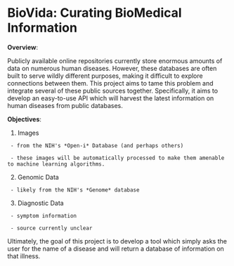 BioVida: Curating BioMedical Information
===


**Overview**:

Publicly available online repositories currently store enormous amounts of data on numerous human diseases. However, 
these databases are often built to serve wildly different purposes, making it difficult to explore connections between 
them. This project aims to tame this problem and integrate several of these public sources together.
Specifically, it aims to develop an easy-to-use API which will harvest the latest information on human diseases from 
public databases.  

**Objectives**:

   1. Images
   
     - from the NIH's *Open-i* Database (and perhaps others)
        
     - these images will be automatically processed to make them amenable to machine learning algorithms.

   2. Genomic Data
   
     - likely from the NIH's *Genome* database
    
   3. Diagnostic Data
   
     - symptom information
        
     - source currently unclear
        

Ultimately, the goal of this project is to develop a tool which simply asks 
the user for the name of a disease and will return a database of information on that illness.










